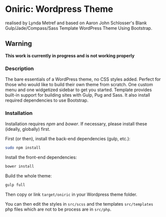 # Oniric: Wordpress Theme
realised by Lynda Metref and based on Aaron John Schlosser's Blank Gulp/Jade/Compass/Sass Template WordPress Theme Using Bootstrap.

## Warning
**This work is currently in progress and is not working properly**

### Description

The bare essentials of a WordPress theme, no CSS styles added. Perfect for those who would like to build their own theme from scratch. One custom menu and one widgetized sidebar to get you started.  Template provides built-in support for building sites with Gulp, Pug and Sass. It also install required dependencies to use Bootstrap.

### Installation

Installation requires _npm_ and _bower_. If necessary, please install these (ideally, globally) first.

First (or then), install the back-end dependencies (gulp, etc.):

```bash
sudo npm install
```

Install the front-end dependencies:
```bash
bower install
```

Build the whole theme:
```bash
gulp full
```

Then copy or link `target/oniric` in your Wordpress theme folder.

You can then edit the styles in `src/scss` and the templates `src/templates` php files which are not to be process are in `src/php`.
